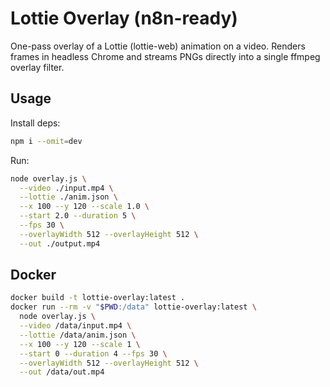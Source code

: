 # Lottie Overlay (n8n-ready)

One-pass overlay of a Lottie (lottie-web) animation on a video. Renders frames in headless Chrome and streams PNGs directly into a single ffmpeg overlay filter.

## Usage

Install deps:

```bash
npm i --omit=dev
```

Run:

```bash
node overlay.js \
  --video ./input.mp4 \
  --lottie ./anim.json \
  --x 100 --y 120 --scale 1.0 \
  --start 2.0 --duration 5 \
  --fps 30 \
  --overlayWidth 512 --overlayHeight 512 \
  --out ./output.mp4
```

## Docker

```bash
docker build -t lottie-overlay:latest .
docker run --rm -v "$PWD:/data" lottie-overlay:latest \
  node overlay.js \
  --video /data/input.mp4 \
  --lottie /data/anim.json \
  --x 100 --y 120 --scale 1 \
  --start 0 --duration 4 --fps 30 \
  --overlayWidth 512 --overlayHeight 512 \
  --out /data/out.mp4
```
